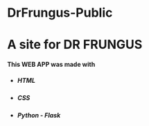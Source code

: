 # DrFrungus-Public
<h1>A site for DR FRUNGUS</h1>

<h4>This WEB APP was made with</h4>
<ul>
    <li><h5>HTML</h5></li>
    <li><h5>CSS</h5></li>
    <li><h5>Python - Flask</h5></li>
 </ul>
 <h3>
